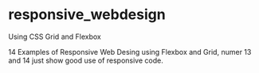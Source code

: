 # responsive_webdesign
 Using CSS Grid and Flexbox

14 Examples of Responsive Web Desing using Flexbox and Grid, numer 13 and 14 just show good use of responsive code.